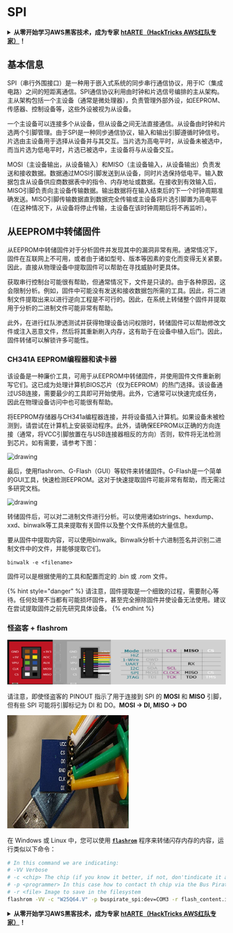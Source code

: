 # SPI

<details>

<summary><strong>从零开始学习AWS黑客技术，成为专家</strong> <a href="https://training.hacktricks.xyz/courses/arte"><strong>htARTE（HackTricks AWS红队专家）</strong></a><strong>！</strong></summary>

支持HackTricks的其他方式：

- 如果您想看到您的**公司在HackTricks中做广告**或**下载PDF格式的HackTricks**，请查看[**订阅计划**](https://github.com/sponsors/carlospolop)!
- 获取[**官方PEASS & HackTricks周边产品**](https://peass.creator-spring.com)
- 探索[**PEASS家族**](https://opensea.io/collection/the-peass-family)，我们的独家[**NFTs**](https://opensea.io/collection/the-peass-family)
- **加入** 💬 [**Discord群**](https://discord.gg/hRep4RUj7f) 或 [**电报群**](https://t.me/peass) 或 **关注**我们的**Twitter** 🐦 [**@carlospolopm**](https://twitter.com/hacktricks\_live)**。**
- 通过向[**HackTricks**](https://github.com/carlospolop/hacktricks)和[**HackTricks Cloud**](https://github.com/carlospolop/hacktricks-cloud) github仓库提交PR来分享您的黑客技巧。

</details>

## 基本信息

SPI（串行外围接口）是一种用于嵌入式系统的同步串行通信协议，用于IC（集成电路）之间的短距离通信。SPI通信协议利用由时钟和片选信号编排的主从架构。主从架构包括一个主设备（通常是微处理器），负责管理外部外设，如EEPROM、传感器、控制设备等，这些外设被视为从设备。

一个主设备可以连接多个从设备，但从设备之间无法直接通信。从设备由时钟和片选两个引脚管理。由于SPI是一种同步通信协议，输入和输出引脚遵循时钟信号。片选由主设备用于选择从设备并与其交互。当片选为高电平时，从设备未被选中，而当片选为低电平时，片选已被选中，主设备将与从设备交互。

MOSI（主设备输出，从设备输入）和MISO（主设备输入，从设备输出）负责发送和接收数据。数据通过MOSI引脚发送到从设备，同时片选保持低电平。输入数据包含从设备供应商数据表中的指令、内存地址或数据。在接收到有效输入后，MISO引脚负责向主设备传输数据。输出数据将在输入结束后的下一个时钟周期准确发送。MISO引脚传输数据直到数据完全传输或主设备将片选引脚置为高电平（在这种情况下，从设备将停止传输，主设备在该时钟周期后将不再监听）。

## 从EEPROM中转储固件

从EEPROM中转储固件对于分析固件并发现其中的漏洞非常有用。通常情况下，固件在互联网上不可用，或者由于诸如型号、版本等因素的变化而变得无关紧要。因此，直接从物理设备中提取固件可以帮助在寻找威胁时更具体。

获取串行控制台可能很有帮助，但通常情况下，文件是只读的。由于各种原因，这会限制分析。例如，固件中可能没有发送和接收数据包所需的工具。因此，将二进制文件提取出来以进行逆向工程是不可行的。因此，在系统上转储整个固件并提取用于分析的二进制文件可能非常有帮助。

此外，在进行红队渗透测试并获得物理设备访问权限时，转储固件可以帮助修改文件或注入恶意文件，然后将其重新刷入内存，这有助于在设备中植入后门。因此，固件转储可以解锁许多可能性。

### CH341A EEPROM编程器和读卡器

该设备是一种廉价工具，可用于从EEPROM中转储固件，并使用固件文件重新刷写它们。这已成为处理计算机BIOS芯片（仅为EEPROM）的热门选择。该设备通过USB连接，需要最少的工具即可开始使用。此外，它通常可以快速完成任务，因此在物理设备访问中也可能很有帮助。

将EEPROM存储器与CH341a编程器连接，并将设备插入计算机。如果设备未被检测到，请尝试在计算机上安装驱动程序。此外，请确保EEPROM以正确的方向连接（通常，将VCC引脚放置在与USB连接器相反的方向）否则，软件将无法检测到芯片。如有需要，请参考下图：

![drawing](../../.gitbook/assets/board\_image\_ch341a.jpg)

最后，使用flashrom、G-Flash（GUI）等软件来转储固件。G-Flash是一个简单的GUI工具，快速检测EEPROM。这对于快速提取固件可能非常有帮助，而无需过多研究文档。

![drawing](../../.gitbook/assets/connected\_status\_ch341a.jpg)

转储固件后，可以对二进制文件进行分析。可以使用诸如strings、hexdump、xxd、binwalk等工具来提取有关固件以及整个文件系统的大量信息。

要从固件中提取内容，可以使用binwalk。Binwalk分析十六进制签名并识别二进制文件中的文件，并能够提取它们。
```
binwalk -e <filename>
```
固件可以是根据使用的工具和配置而定的 .bin 或 .rom 文件。

{% hint style="danger" %}
请注意，固件提取是一个细致的过程，需要耐心等待。任何处理不当都有可能损坏固件，甚至完全擦除固件并使设备无法使用。建议在尝试提取固件之前先研究具体设备。
{% endhint %}

### 怪盗客 + flashrom

![](<../../.gitbook/assets/image (910).png>)

请注意，即使怪盗客的 PINOUT 指示了用于连接到 SPI 的 **MOSI** 和 **MISO** 引脚，但有些 SPI 可能将引脚标记为 DI 和 DO。**MOSI -> DI, MISO -> DO**

![](<../../.gitbook/assets/image (360).png>)

在 Windows 或 Linux 中，您可以使用 [**`flashrom`**](https://www.flashrom.org/Flashrom) 程序来转储闪存内存的内容，运行类似以下命令：
```bash
# In this command we are indicating:
# -VV Verbose
# -c <chip> The chip (if you know it better, if not, don'tindicate it and the program might be able to find it)
# -p <programmer> In this case how to contact th chip via the Bus Pirate
# -r <file> Image to save in the filesystem
flashrom -VV -c "W25Q64.V" -p buspirate_spi:dev=COM3 -r flash_content.img
```
<details>

<summary><strong>从零开始学习AWS黑客技术，成为专家</strong> <a href="https://training.hacktricks.xyz/courses/arte"><strong>htARTE（HackTricks AWS红队专家）</strong></a><strong>！</strong></summary>

支持HackTricks的其他方式：

* 如果您想看到您的**公司在HackTricks中做广告**或**下载PDF格式的HackTricks**，请查看[**订阅计划**](https://github.com/sponsors/carlospolop)!
* 获取[**官方PEASS & HackTricks周边产品**](https://peass.creator-spring.com)
* 探索[**PEASS家族**](https://opensea.io/collection/the-peass-family)，我们的独家[**NFTs**](https://opensea.io/collection/the-peass-family)
* **加入** 💬 [**Discord群**](https://discord.gg/hRep4RUj7f) 或 [**电报群**](https://t.me/peass) 或 **关注**我们的**Twitter** 🐦 [**@carlospolopm**](https://twitter.com/hacktricks\_live)**。**
* 通过向[**HackTricks**](https://github.com/carlospolop/hacktricks)和[**HackTricks Cloud**](https://github.com/carlospolop/hacktricks-cloud) github仓库提交PR来分享您的黑客技巧。

</details>
